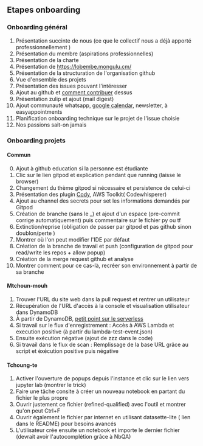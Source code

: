 
## Etapes onboarding

### Onboarding général

1. Présentation succinte de nous (ce que le collectif nous a déjà apporté professionnellement )
2. Présentation du membre (aspirations professionnelles)
3. Présentation de la charte
4. Présentation de https://lobembe.mongulu.cm/
5. Présentation de la structuration de l'organisation github
6. Vue d'ensemble des projets
7. Présentation des issues pouvant l'intéresser
8. Ajout au github et [comment contribuer](https://github.com/firstcontributions/first-contributions) dessus
9. Présentation zulip et ajout (mail digest)
10. Ajout communauté whatsapp, [google calendar](NjZkODkyNTUwNmUzMzJiY2M3ZmQwYjM5NDA1OThmNDEzZjNkODE1N2YxYWJjYzcyNjUwMTFkNjY4NGU1MDg1ZkBncm91cC5jYWxlbmRhci5nb29nbGUuY29t), newsletter, à easyappointments
11. Planification onboarding technique sur le projet de l'issue choisie
12. Nos passions sait-on jamais


### Onboarding projets

#### Commun

0. Ajout à github education si la personne est étudiante
1. Clic sur le lien gitpod et explication pendant que running (laisse le browser)
2. Changement du thème gitpod si nécessaire et persistence de celui-ci
3. Présentation des plugin [Cody](https://www.loom.com/share/bf13980faa7a4d3d8991c3cdc72e40ae?sid=bfdc7647-6674-4ff5-9493-dee725776588), AWS Toolkit( Codewhisperer)
4. Ajout au channel des secrets pour set les informations demandés par Gitpod
5. Création de branche (sans le _) et ajout d'un espace (pre-commit corrige automatiquement) puis commentaire sur le fichier py ou tf
6. Extinction/reprise (obligation de passer par gitpod et pas github sinon doublon/perte )
7. Montrer où l'on peut modifier l'IDE par défaut
8. Création de la branche de travail et push (configuration de gitpod pour read/write les repos + allow popup)
9. Création de la merge request github et analyse
11. Montrer comment pour ce cas-là, recréer son environnement à partir de sa branche


#### Mtchoun-mouh

1. Trouver l'URL du site web dans la pull request et rentrer un utilisateur
2. Récupération de l'URL d'accès à la console et visualisation utilisateur dans DynamoDB
3. À partir de DynamoDB, [petit point sur le serverless](https://www.youtube.com/watch?v=HaehHcLVCTo)
4. Si travail sur le flux d'enregistrement : Accès à AWS Lambda et execution positive (à partir du lambda-test-event.json)
5. Ensuite exécution négative (ajout de zzz dans le code)
6. Si travail dans le flux de scan : Remplissage de la base URL grâce au script et éxécution positive puis négative


#### Tchoung-te

1. Activer l'ouverture de popups depuis l'instance et clic sur le lien vers jupyter lab (montrer le trick)
2. Faire une tâche consite à créer un nouveau notebook en partant du fichier le plus propre
3. Ouvrir justement ce fichier (refined-qualified) avec l'outil et montrer qu'on peut Ctrl+F
4. Ouvrir également le fichier par internet en utilisant datasette-lite ( lien dans le README) pour besoins avancés
5. L'utilisateur crée ensuite un notebook et importe le dernier fichier (devrait avoir l'autocomplétion grâce à NbQA)
